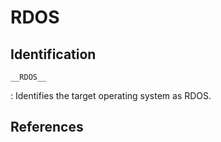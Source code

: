 # RDOS

## Identification

`__RDOS__`

:   Identifies the target operating system as RDOS.

## References

<!---
<gcc/config/i386/rdos.h> (14.2.0)

  #define TARGET_OS_CPP_BUILTINS()		\
    do						\
      {						\
        builtin_define ("__RDOS__");		\
        builtin_assert ("system=rdos");		\
      }						\
    while (0)
--->